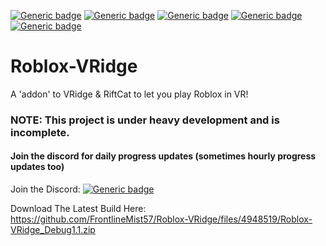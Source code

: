 [![Generic badge](https://img.shields.io/badge/Version-0.3.4-yellow)](https://github.com/FrontlineMist57/Roblox-VRidge/releases)
[![Generic badge](https://img.shields.io/badge/Stability-poor-red)](https://github.com/FrontlineMist57/Roblox-VRidge/tree/master/DesktopApp/RobloxVRidge%20Core)
[![Generic badge](https://img.shields.io/badge/Progress-40%25-orange)](https://github.com/FrontlineMist57/Roblox-VRidge/tree/master/DesktopApp/RobloxVRidge%20Core)
[![Generic badge](https://img.shields.io/badge/Discord-join-brightgreen)](https://discord.gg/ZdmSZJ5)
[![Generic badge](https://img.shields.io/badge/license-MIT-green)](https://github.com/FrontlineMist57/Roblox-VRidge/blob/master/license.txt)


# Roblox-VRidge
A 'addon' to VRidge &amp; RiftCat to let you play Roblox in VR!

### NOTE: This project is under heavy development and is incomplete.
#### Join the discord for daily progress updates (sometimes hourly progress updates too)

Join the Discord: [![Generic badge](https://img.shields.io/badge/Discord-join-brightgreen)](https://discord.gg/ZdmSZJ5)

Download The Latest Build Here: https://github.com/FrontlineMist57/Roblox-VRidge/files/4948519/Roblox-VRidge_Debug1.1.zip

